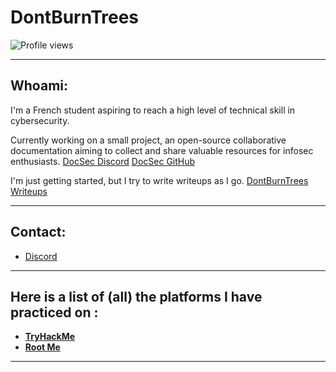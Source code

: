 
# DontBurnTrees
![Profile views](https://komarev.com/ghpvc/?username=DontBurnTrees&color=d90429)

---

## Whoami:

I'm a French student aspiring to reach a high level of technical skill in cybersecurity.

Currently working on a small project, an open-source collaborative documentation aiming to collect and share valuable resources for infosec enthusiasts.
[DocSec Discord](https://discord.gg/KrPCJV2Nc3) [DocSec GitHub](https://github.com/DontBurnTrees/DocSec)

I'm just getting started, but I try to write writeups as I go.
[DontBurnTrees Writeups](https://dontburntrees.gitbook.io/dontburntrees)

---

## Contact:


-  [Discord](https://discordapp.com/users/dontburntrees)  

---

## Here is a list of (all) the platforms I have practiced on :

- [**TryHackMe**](https://tryhackme.com/p/DontBurnTrees) 
- [**Root Me**](https://www.root-me.org/DontBurnTrees)

--- 
